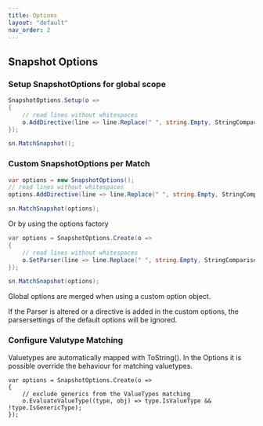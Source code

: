 ```yaml
---
title: Options
layout: "default"
nav_order: 2
---
```

## Snapshot Options

### Setup SnapshotOptions for global scope
```csharp
SnapshotOptions.Setup(o =>
{
    // read lines without whitespaces
    o.AddDirective(line => line.Replace(" ", string.Empty, StringComparison.OrdinalIgnoreCase));
});

sn.MatchSnapshot();
```

### Custom SnapshotOptions per Match
```csharp
var options = new SnapshotOptions();
// read lines without whitespaces
options.AddDirective(line => line.Replace(" ", string.Empty, StringComparison.OrdinalIgnoreCase));

sn.MatchSnapshot(options);
```

Or by using the options factory
```csharp
var options = SnapshotOptions.Create(o =>
{
    // read lines without whitespaces
    o.SetParser(line => line.Replace(" ", string.Empty, StringComparison.OrdinalIgnoreCase));
});

sn.MatchSnapshot(options);
```

Global options are merged when using a custom option object. 

If the Parser is altered or a directive is added in the custom options, the parsersettings of the default options will be ignored.


### Configure Valutype Matching
Valuetypes are automatically mapped with ToString(). In the Options it is possible override the behaviour for matching valuetypes.
```charp
var options = SnapshotOptions.Create(o =>
{
    // exclude generics from the ValueTypes matching
    o.EvaluateValueType((type, obj) => type.IsValueType && !type.IsGenericType);
});
```
